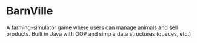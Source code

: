 # BarnVille
A farming-simulator game where users can manage animals and sell products. Built in Java with OOP and simple data structures (queues, etc.)
